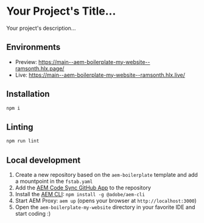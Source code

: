 # Your Project's Title...
Your project's description...

## Environments
- Preview: https://main--aem-boilerplate-my-website--ramsonth.hlx.page/
- Live: https://main--aem-boilerplate-my-website--ramsonth.hlx.live/

## Installation

```sh
npm i
```

## Linting

```sh
npm run lint
```

## Local development

1. Create a new repository based on the `aem-boilerplate` template and add a mountpoint in the `fstab.yaml`
1. Add the [AEM Code Sync GitHub App](https://github.com/apps/aem-code-sync) to the repository
1. Install the [AEM CLI](https://github.com/adobe/helix-cli): `npm install -g @adobe/aem-cli`
1. Start AEM Proxy: `aem up` (opens your browser at `http://localhost:3000`)
1. Open the `aem-boilerplate-my-website` directory in your favorite IDE and start coding :)
